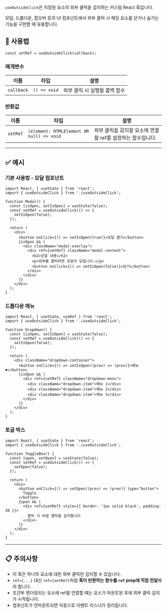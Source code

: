 `useOutsideClick`은 지정된 요소의 외부 클릭을 감지하는 커스텀 React 훅입니다.

모달, 드롭다운, 팝오버 등의 UI 컴포넌트에서 외부 클릭 시 해당 요소를 닫거나 숨기는 기능을 구현할 때 유용합니다.

## 🔗 사용법

```tsx
const setRef = useOutsideClick(callback);
```

### 매개변수

| 이름       | 타입         | 설명                          |
| ---------- | ------------ | ----------------------------- |
| `callback` | `() => void` | 외부 클릭 시 실행될 콜백 함수 |

### 반환값

| 이름     | 타입                                     | 설명                                                        |
| -------- | ---------------------------------------- | ----------------------------------------------------------- |
| `setRef` | `(element: HTMLElement OR null) => void` | 외부 클릭을 감지할 요소에 연결할 ref를 설정하는 함수입니다. |

---

## ✅ 예시

### 기본 사용법 - 모달 컴포넌트

```tsx
import React, { useState } from 'react';
import { useOutsideClick } from './useOutsideClick';

function Modal() {
  const [isOpen, setIsOpen] = useState(false);
  const setRef = useOutsideClick(() => {
    setIsOpen(false);
  });

  return (
    <div>
      <button onClick={() => setIsOpen(true)}>모달 열기</button>
      {isOpen && (
        <div className="modal-overlay">
          <div ref={setRef} className="modal-content">
            <h2>모달 내용</h2>
            <p>외부를 클릭하면 모달이 닫힙니다.</p>
            <button onClick={() => setIsOpen(false)}>닫기</button>
          </div>
        </div>
      )}
    </div>
  );
}
```

### 드롭다운 메뉴

```tsx
import React, { useState, useRef } from 'react';
import { useOutsideClick } from './useOutsideClick';

function Dropdown() {
  const [isOpen, setIsOpen] = useState(false);
  const setRef = useOutsideClick(() => {
    setIsOpen(false);
  });

  return (
    <div className="dropdown-container">
      <button onClick={() => setIsOpen((prev) => !prev)}>메뉴 ▼</button>
      {isOpen && (
        <div ref={setRef} className="dropdown-menu">
          <div className="dropdown-item">메뉴 1</div>
          <div className="dropdown-item">메뉴 2</div>
          <div className="dropdown-item">메뉴 3</div>
        </div>
      )}
    </div>
  );
}
```

### 토글 박스

```tsx
import React, { useState } from 'react';
import { useOutsideClick } from './useOutsideClick';

function ToggleBox() {
  const [open, setOpen] = useState(false);
  const setRef = useOutsideClick(() => {
    setOpen(false);
  });

  return (
    <div>
      <button onClick={() => setOpen((prev) => !prev)} type="button">
        Toggle
      </button>
      {open && (
        <div ref={setRef} style={{ border: '1px solid black', padding: 20 }}>
          클릭 시 바깥 클릭을 감지합니다
        </div>
      )}
    </div>
  );
}
```

---

## 📋 주의사항

- 이 훅은 하나의 요소에 대한 외부 클릭만 감지할 수 있습니다.
- `ref={...}` 대신 `ref={setRef}`처럼 **훅이 반환하는 함수를 `ref` prop에 직접 전달**해야 합니다.
- 조건부 렌더링되는 요소에 ref를 연결할 때는 요소가 마운트된 후에 외부 클릭 감지가 시작됩니다.
- 컴포넌트가 언마운트되면 자동으로 이벤트 리스너가 정리됩니다.
